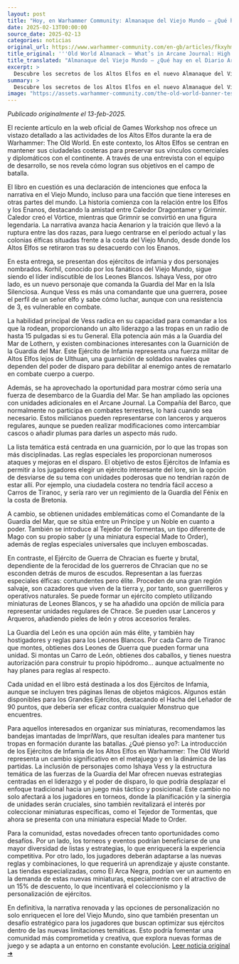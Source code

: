 ```yaml
---
layout: post
title: "Hoy, en Warhammer Community: Almanaque del Viejo Mundo – ¿Qué hay en el Diario Arcano: Reinos de los Altos Elfos? - Comunidad Warhammer"
date: 2025-02-13T00:00:00
source_date: 2025-02-13
categories: noticias
original_url: https://www.warhammer-community.com/en-gb/articles/fkxyhmsz/old-world-almanack-whats-in-arcane-journal-high-elf-realms/
title_original: '''Old World Almanack – What’s in Arcane Journal: High Elf Realms? - Warhammer Community'''
title_translated: "Almanaque del Viejo Mundo – ¿Qué hay en el Diario Arcano: Reinos de los Altos Elfos? - Comunidad Warhammer"
excerpt: >
  Descubre los secretos de los Altos Elfos en el nuevo Almanaque del Viejo Mundo. Este emocionante libro nos lleva a explorar las fortalezas costeras de los Altos Elfos, cruciales para mantener sus lazos comerciales y diplomáticos. Con entrevistas exclusivas, nos sumergimos en la historia de personajes icónicos como Korhil y nuevos protagonistas como Ishaya Vess, comandante de la Guardia del Mar. Con un enfoque en tácticas de combate y unidades especiales, esta publicación promete enriquecer la experiencia de juego en Warhammer: The Old World, ofreciendo a los jugadores la oportunidad de comandar ejércitos únicos y temáticos. ¡No te lo pierdas!
summary: >
  Descubre los secretos de los Altos Elfos en el nuevo Almanaque del Viejo Mundo. Este emocionante libro nos lleva a explorar las fortalezas costeras de los Altos Elfos, cruciales para mantener sus lazos comerciales y diplomáticos. Con entrevistas exclusivas, nos sumergimos en la historia de personajes icónicos como Korhil y nuevos protagonistas como Ishaya Vess, comandante de la Guardia del Mar. Con un enfoque en tácticas de combate y unidades especiales, esta publicación promete enriquecer la experiencia de juego en Warhammer: The Old World, ofreciendo a los jugadores la oportunidad de comandar ejércitos únicos y temáticos. ¡No te lo pierdas!
image: "https://assets.warhammer-community.com/the-old-world-banner-test.jpg"
---
```


*Publicado originalmente el 13-feb-2025.*

El reciente artículo en la web oficial de Games Workshop nos ofrece un vistazo detallado a las actividades de los Altos Elfos durante la era de Warhammer: The Old World. En este contexto, los Altos Elfos se centran en mantener sus ciudadelas costeras para preservar sus vínculos comerciales y diplomáticos con el continente. A través de una entrevista con el equipo de desarrollo, se nos revela cómo logran sus objetivos en el campo de batalla.

El libro en cuestión es una declaración de intenciones que enfoca la narrativa en el Viejo Mundo, incluso para una facción que tiene intereses en otras partes del mundo. La historia comienza con la relación entre los Elfos y los Enanos, destacando la amistad entre Caledor Dragontamer y Grimnir. Caledor creó el Vórtice, mientras que Grimnir se convirtió en una figura legendaria. La narrativa avanza hacia Aenarion y la traición que llevó a la ruptura entre las dos razas, para luego centrarse en el período actual y las colonias élficas situadas frente a la costa del Viejo Mundo, desde donde los Altos Elfos se retiraron tras su desacuerdo con los Enanos.

En esta entrega, se presentan dos ejércitos de infamia y dos personajes nombrados. Korhil, conocido por los fanáticos del Viejo Mundo, sigue siendo el líder indiscutible de los Leones Blancos. Ishaya Vess, por otro lado, es un nuevo personaje que comanda la Guardia del Mar en la Isla Silenciosa. Aunque Vess es más una comandante que una guerrera, posee el perfil de un señor elfo y sabe cómo luchar, aunque con una resistencia de 3, es vulnerable en combate.

La habilidad principal de Vess radica en su capacidad para comandar a los que la rodean, proporcionando un alto liderazgo a las tropas en un radio de hasta 15 pulgadas si es tu General. Ella potencia aún más a la Guardia del Mar de Lothern, y existen combinaciones interesantes con la Guarnición de la Guardia del Mar. Este Ejército de Infamia representa una fuerza militar de Altos Elfos lejos de Ulthuan, una guarnición de soldados navales que dependen del poder de disparo para debilitar al enemigo antes de rematarlo en combate cuerpo a cuerpo.

Además, se ha aprovechado la oportunidad para mostrar cómo sería una fuerza de desembarco de la Guardia del Mar. Se han ampliado las opciones con unidades adicionales en el Arcane Journal. La Compañía del Barco, que normalmente no participa en combates terrestres, lo hará cuando sea necesario. Estos milicianos pueden representarse con lanceros y arqueros regulares, aunque se pueden realizar modificaciones como intercambiar cascos o añadir plumas para darles un aspecto más rudo.

La lista temática está centrada en una guarnición, por lo que las tropas son más disciplinadas. Las reglas especiales les proporcionan numerosos ataques y mejoras en el disparo. El objetivo de estos Ejércitos de Infamia es permitir a los jugadores elegir un ejército interesante del lore, sin la opción de desviarse de su tema con unidades poderosas que no tendrían razón de estar allí. Por ejemplo, una ciudadela costera no tendría fácil acceso a Carros de Tiranoc, y sería raro ver un regimiento de la Guardia del Fénix en la costa de Bretonia.

A cambio, se obtienen unidades emblemáticas como el Comandante de la Guardia del Mar, que se sitúa entre un Príncipe y un Noble en cuanto a poder. También se introduce al Tejedor de Tormentas, un tipo diferente de Mago con su propio saber (y una miniatura especial Made to Order), además de reglas especiales universales que incluyen emboscadas.

En contraste, el Ejército de Guerra de Chracian es fuerte y brutal, dependiente de la ferocidad de los guerreros de Chracian que no se esconden detrás de muros de escudos. Representan a las fuerzas especiales élficas: contundentes pero élite. Proceden de una gran región salvaje, son cazadores que viven de la tierra y, por tanto, son guerrilleros y operativos naturales. Se puede formar un ejército completo utilizando miniaturas de Leones Blancos, y se ha añadido una opción de milicia para representar unidades regulares de Chrace. Se pueden usar Lanceros y Arqueros, añadiendo pieles de león y otros accesorios ferales.

La Guardia del León es una opción aún más élite, y también hay hostigadores y reglas para los Leones Blancos. Por cada Carro de Tiranoc que montes, obtienes dos Leones de Guerra que pueden formar una unidad. Si montas un Carro de León, obtienes dos caballos, y tienes nuestra autorización para construir tu propio hipódromo... aunque actualmente no hay planes para reglas al respecto.

Cada unidad en el libro está destinada a los dos Ejércitos de Infamia, aunque se incluyen tres páginas llenas de objetos mágicos. Algunos están disponibles para los Grandes Ejércitos, destacando el Hacha del Leñador de 90 puntos, que debería ser eficaz contra cualquier Monstruo que encuentres.

Para aquellos interesados en organizar sus miniaturas, recomendamos las bandejas imantadas de ImpriWars, que resultan ideales para mantener tus tropas en formación durante las batallas.
¿Qué pienso yo?: La introducción de los Ejércitos de Infamia de los Altos Elfos en Warhammer: The Old World representa un cambio significativo en el metajuego y en la dinámica de las partidas. La inclusión de personajes como Ishaya Vess y la estructura temática de las fuerzas de la Guardia del Mar ofrecen nuevas estrategias centradas en el liderazgo y el poder de disparo, lo que podría desplazar el enfoque tradicional hacia un juego más táctico y posicional. Este cambio no solo afectará a los jugadores en torneos, donde la planificación y la sinergia de unidades serán cruciales, sino también revitalizará el interés por coleccionar miniaturas específicas, como el Tejedor de Tormentas, que ahora se presenta con una miniatura especial Made to Order.

Para la comunidad, estas novedades ofrecen tanto oportunidades como desafíos. Por un lado, los torneos y eventos podrían beneficiarse de una mayor diversidad de listas y estrategias, lo que enriquecerá la experiencia competitiva. Por otro lado, los jugadores deberán adaptarse a las nuevas reglas y combinaciones, lo que requerirá un aprendizaje y ajuste constante. Las tiendas especializadas, como El Arca Negra, podrían ver un aumento en la demanda de estas nuevas miniaturas, especialmente con el atractivo de un 15% de descuento, lo que incentivará el coleccionismo y la personalización de ejércitos.

En definitiva, la narrativa renovada y las opciones de personalización no solo enriquecen el lore del Viejo Mundo, sino que también presentan un desafío estratégico para los jugadores que buscan optimizar sus ejércitos dentro de las nuevas limitaciones temáticas. Esto podría fomentar una comunidad más comprometida y creativa, que explora nuevas formas de juego y se adapta a un entorno en constante evolución.
[Leer noticia original ➜](https://www.warhammer-community.com/en-gb/articles/fkxyhmsz/old-world-almanack-whats-in-arcane-journal-high-elf-realms/)
